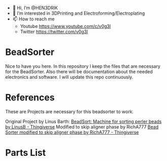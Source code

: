  - 👋 Hi, I’m @HEN3DRIK
 - 👀 I’m interested in 3DPrinting and Electroforming/Electroplating
 - 📫 How to reach me 
   -  Youtube https://www.youtube.com/c/v0g3l
   - Twitter https://twitter.com/v0g3l

# BeadSorter
Nice to have you here. In this repository I keep the files that are necessary for the BeadSorter. Also there will be documentation about the needed electronics and software. I will update this repo continuously.
# References
These are Projects are necessary for this beadsorter to work.

Original Project by Linus Barth:
[BeadSort: Machine for sorting perler beads by LinusB - Thingiverse](https://www.thingiverse.com/thing:2598302)
Modified to skip aligner phase by RichA777
[Bead Sorter modified to skip aligner phase by RichA777 - Thingiverse](https://www.thingiverse.com/thing:4507571)
# Parts List
